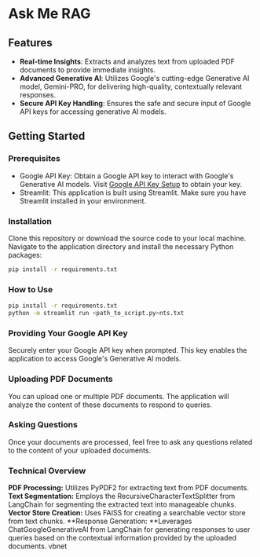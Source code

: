 # Ask Me RAG

## Features

- **Real-time Insights**: Extracts and analyzes text from uploaded PDF documents to provide immediate insights.
- **Advanced Generative AI**: Utilizes Google's cutting-edge Generative AI model, Gemini-PRO, for delivering high-quality, contextually relevant responses.
- **Secure API Key Handling**: Ensures the safe and secure input of Google API keys for accessing generative AI models.

## Getting Started

### Prerequisites

- Google API Key: Obtain a Google API key to interact with Google's Generative AI models. Visit [Google API Key Setup](https://makersuite.google.com/app/apikey) to obtain your key.
- Streamlit: This application is built using Streamlit. Make sure you have Streamlit installed in your environment.

### Installation

Clone this repository or download the source code to your local machine. Navigate to the application directory and install the necessary Python packages:

```bash
pip install -r requirements.txt
```

### How to Use

```bash
pip install -r requirements.txt
python -m streamlit run <path_to_script.py>nts.txt
```
### Providing Your Google API Key
Securely enter your Google API key when prompted. This key enables the application to access Google's Generative AI models.

### Uploading PDF Documents
You can upload one or multiple PDF documents. The application will analyze the content of these documents to respond to queries.

### Asking Questions
Once your documents are processed, feel free to ask any questions related to the content of your uploaded documents.

### Technical Overview
**PDF Processing:** Utilizes PyPDF2 for extracting text from PDF documents.
**Text Segmentation:** Employs the RecursiveCharacterTextSplitter from LangChain for segmenting the extracted text into manageable chunks.
**Vector Store Creation:** Uses FAISS for creating a searchable vector store from text chunks.
**Response Generation: **Leverages ChatGoogleGenerativeAI from LangChain for generating responses to user queries based on the contextual information provided by the uploaded documents.
vbnet
